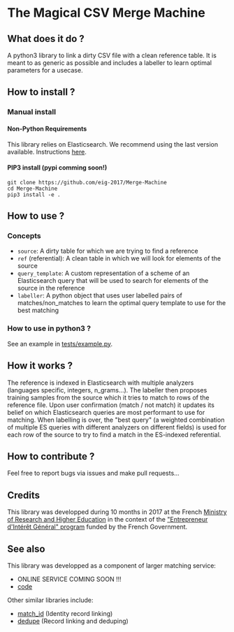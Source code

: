 # The Magical CSV Merge Machine

## What does it do ?

A python3 library to link a dirty CSV file with a clean reference table. It is meant to as generic as possible and includes a labeller to learn optimal parameters for a usecase.


## How to install ?

### Manual install

#### Non-Python Requirements

This library relies on Elasticsearch. We recommend using the last version available. Instructions [here](https://www.elastic.co/guide/en/elasticsearch/reference/current/_installation.html).

#### PIP3 install (pypi comming soon!)

```
git clone https://github.com/eig-2017/Merge-Machine
cd Merge-Machine
pip3 install -e .
```

## How to use ?

### Concepts

* `source`: A dirty table for which we are trying to find a reference
* `ref` (referential): A clean table in which we will look for elements of the source
* `query_template`: A custom representation of a scheme of an Elasticsearch query that will be used to search for elements of the source in the reference
* `labeller`: A python object that uses user labelled pairs of matches/non_matches to learn the optimal query template to use for the best matching

### How to use in python3 ? 

See an example in [tests/example.py](https://github.com/eig-2017/Merge-Machine/blob/master/tests/example.py).

## How it works ?

The reference is indexed in Elasticsearch with multiple analyzers (languages specific, integers, n\_grams...). The labeller then proposes training samples from the source which it tries to match to rows of the reference file. Upon user confirmation (match / not match) it updates its belief on which Elasticsearch queries are most performant to use for matching. When labelling is over, the "best query" (a weighted combination of multiple ES queries with different analyzers on different fields) is used for each row of the source to try to find a match in the ES-indexed referential.

## How to contribute ?

Feel free to report bugs via issues and make pull requests...

## Credits

This library was developped during 10 months in 2017 at the French [Ministry of Research and Higher Education](http://www.enseignementsup-recherche.gouv.fr/) in the context of the ["Entrepreneur d'Intérêt Général" program](https://www.etalab.gouv.fr/decouvrez-la-1e-promotion-des-entrepreneurs-dinteret-general) funded by the French Government.

## See also

This library was developped as a component of larger matching service:
* ONLINE SERVICE COMING SOON !!!
* [code](https://github.com/eig-2017/the-magical-csv-merge-machine)

Other similar libraries include:
* [match_id](https://github.com/matchID-project) (Identity record linking)
* [dedupe](https://github.com/dedupeio/dedupe) (Record linking and deduping)
